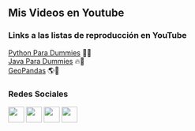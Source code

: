 ## Mis Videos en Youtube


### Links a las listas de reproducción en YouTube

[Python Para Dummies](https://www.youtube.com/playlist?list=PL_YyCdnLDJAjhwcIC0kD6FNCdi34JK9EZ) 🚀🐍<br>
[Java Para Dummies](https://www.youtube.com/playlist?list=PL_YyCdnLDJAjjxyMaXKfJlVScebm0EnF6) 🔥👾<br>
[GeoPandas](https://www.youtube.com/playlist?list=PL_YyCdnLDJAinPCjURIS-Yr5FLpr2AyAO) 🌎🐼<br>

### Redes Sociales

<p align="left"> <a href="https://www.github.com/IngJuanMaSuarez" target="_blank" rel="noreferrer"><img src="https://raw.githubusercontent.com/danielcranney/readme-generator/main/public/icons/socials/github.svg" width="32" height="32" /></a> <a href="https://www.linkedin.com/in/IngJuanMaSuarez" target="_blank" rel="noreferrer"><img src="https://raw.githubusercontent.com/danielcranney/readme-generator/main/public/icons/socials/linkedin.svg" width="32" height="32" /></a> <a href="https://www.twitter.com/IngJuanMaSuarez" target="_blank" rel="noreferrer"><img src="https://raw.githubusercontent.com/danielcranney/readme-generator/main/public/icons/socials/twitter.svg" width="32" height="32" /></a> <a href="https://www.youtube.com/c/IngJuanMaSuarez" target="_blank" rel="noreferrer"><img src="https://raw.githubusercontent.com/danielcranney/readme-generator/main/public/icons/socials/youtube.svg" width="32" height="32" /></a></p>
